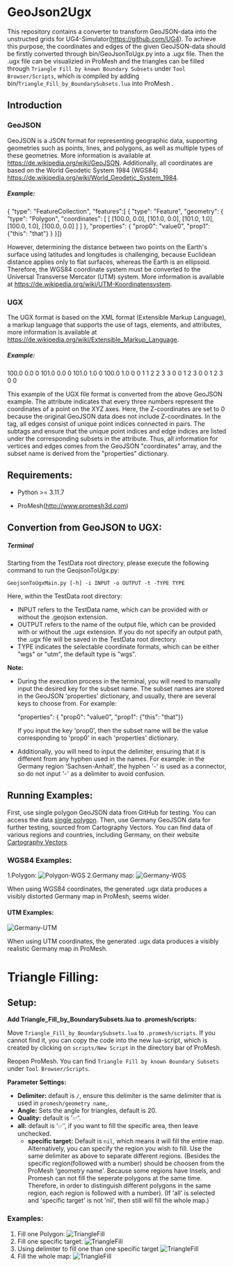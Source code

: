 # GeoJson2Ugx

This repository contains a converter to transform GeoJSON-data into the unstructed grids for UG4-Simulator(https://github.com/UG4). To achieve this purpose, the coordinates and edges of the given GeoJSON-data should be firstly converted through bin/GeoJsonToUgx.py into a .ugx file. Then the .ugx file can be visualizied in ProMesh and the triangles can be filled through `Triangle Fill by known Boundary Subsets` under `Tool Browser/Scripts`, which is compiled by adding bin/`Triangle_Fill_by_BoundarySubsets.lua` into ProMesh .

## Introduction

### GeoJSON

GeoJSON is a JSON format for representing geographic data, supporting geometries such as points, lines, and polygons, as well as multiple types of these geometries. More information is available at https://de.wikipedia.org/wiki/GeoJSON. Additionally, all coordinates are based on the World Geodetic System 1984 (WGS84) https://de.wikipedia.org/wiki/World_Geodetic_System_1984.

##### Example:

{ "type": "FeatureCollection",
  "features":[
    { "type": "Feature",
      "geometry": {
        "type": "Polygon",
        "coordinates": [
          [ [100.0, 0.0], [101.0, 0.0], [101.0, 1.0],
            [100.0, 1.0], [100.0, 0.0] ]
        ]
      },
      "properties": {
        "prop0": "value0",
        "prop1": {"this": "that"}
      }
    }]}

However, determining the distance between two points on the Earth's surface using latitudes and longitudes is challenging, because Euclidean distance applies only to flat surfaces, whereas the Earth is an ellipsoid. Therefore, the WGS84 coordinate system must be converted to the Universal Transverse Mercator (UTM) system. More information is available at https://de.wikipedia.org/wiki/UTM-Koordinatensystem.

### UGX

The UGX format is based on the XML format (Extensible Markup Language), a markup language that supports the use of tags, elements, and attributes, more information is available at https://de.wikipedia.org/wiki/Extensible_Markup_Language. 

##### Example:

<?xml version='1.0' encoding='utf-8'?>

<grid name="defGrid">
    <vertices coords="3">100.0 0.0 0 101.0 0.0 0 101.0 1.0 0 100.0 1.0 0 </vertices>    <edges>0 1 1 2 2 3 3 0 </edges>
      <subset_handler name="defSH">
        <subset name="value0" color="0.588235 0.588235 1 1" state="393216">
            <vertices>0 1 2 3 0 </vertices>
              <edges>0 1 2 3 </edges>
          </subset>
      </subset_handler>
      <selector name="defSel" />
      <projection_handler name="defPH" subset_handler="0">
      <default type="default">0 0</default>
      </projection_handler>
</grid>

This example of the UGX file format is converted from the above GeoJSON example. The attribute <vertices coords="3"> indicates that every three numbers represent the coordinates of a point on the XYZ axes. Here, the Z-coordinates are set to 0 because the original GeoJSON data does not include Z-coordinates. In the <edges> tag, all edges consist of unique point indices connected in pairs. The subtags <vertices> and <edges> ensure that the unique point indices and edge indices are listed under the corresponding subsets in the <subset name=" "> attribute. Thus, all information for vertices and edges comes from the GeoJSON "coordinates" array, and the subset name is derived from the "properties" dictionary.

## Requirements:

- Python >= 3.11.7

- ProMesh(http://www.promesh3d.com)

## Convertion from GeoJSON to UGX:

##### Terminal

Starting from the TestData root directory, please execute the following command to run the GeojsonToUgx.py:

```
GeojsonToUgxMain.py [-h] -i INPUT -o OUTPUT -t -TYPE TYPE
```

Here, within the TestData root directory:

- INPUT refers to the TestData name, which can be provided with or without the .geojson extension.
- OUTPUT refers to the name of the output file, which can be provided with or without the .ugx extension. If you do not specify an output path, the .ugx file will be saved in the TestData root directory.
- TYPE indicates the selectable coordinate formats, which can be either "wgs" or "utm", the default type is "wgs".

**Note:**

- During the execution process in the terminal, you will need to manually input the desired key for the subset name. The subset names are stored in the GeoJSON 'properties' dictionary, and usually, there are several keys to choose from.             For example:
  
  "properties": { "prop0": "value0", "prop1": {"this": "that"}}
  
  If you input the key 'prop0', then the subset name will be the value corresponding   to 'prop0' in each 'properties' dictionary.

- Additionally, you will need to input the delimiter, ensuring that it is different from any hyphen used in the names. 
  For example:
  in the Germany region 'Sachsen-Anhalt', the hyphen '-' is used as a connector, so do not input '-' as a delimiter to avoid confusion.

## Running Examples:

First, use single polygon GeoJSON data from GitHub for testing. You can access the data [single polygon](https://github.com/mapbox/tokml/blob/master/test/data/polygon.geojson). Then, use Germany GeoJSON data for further testing, sourced from Cartography Vectors. You can find data of various regions and countries, including Germany, on their website [Cartography Vectors](https://cartographyvectors.com/map/276-germany). 

### WGS84 Examples:

1.Polygon:
![Polygon-WGS](./images/polygon.png "Polygon-WGS")
2.Germany map:
![Germany-WGS](./images/germany-wgs.png "Germany-WGS")

When using WGS84 coordinates, the generated .ugx data produces a visibly distorted Germany map in ProMesh, seems wider.

#### UTM Examples:

![Germany-UTM](./images/germany-utm.png "Germany-UTM")

When using UTM coordinates, the generated .ugx data produces a visibly realistic Germany map in ProMesh.

# Triangle Filling:

## Setup:

**Add Triangle_Fill_by_BoundarySubsets.lua to .promesh/scripts:**

Move `Triangle_Fill_by_BoundarySubsets.lua` to `.promesh/scripts`. If you cannot find it, you can copy the code into the new lua-script, which is created by clicking on `scripts/New Script` in the directory bar of ProMesh.

Reopen ProMesh. You can find `Triangle Fill by known Boundary Subsets` under `Tool Browser/Scripts`.

**Parameter Settings:**

- **Delimiter:** default is `/`, ensure this delimiter is the same delimiter that is used in `promesh/geometry name`,.
- **Angle:** Sets the angle for triangles, default is 20.
- **Quality:** default is '✅'.
- **all:** default is '✅', if you want to fill the specific area, then leave unchecked.
  - **specific target:** Default is `nil`, which means it will fill the entire map. Alternatively, you can specify the region you wish to fill. Use the same delimiter as above to separate different regions.
    (Besides the specific region(followed with a number) should be choosen from the ProMesh 'geometry name'. Because some regions have Insels, and Promesh can not fill the seperate polygons at the same time. Therefore, in order to distinguish different polygons in the same region, each region is followed with a number).
     (If 'all' is selected and 'specific target' is not 'nil', then still will fill the whole map.)

### Examples:

1. Fill one Polygon:
   ![TriangleFill](./images/fill-one-polygon.png "Triangle-Fill")
2. Fill one specific target: 
   ![TriangleFill](./images/Bayern1.png "Triangle-Fill")
3. Using delimiter to fill one than one specific target
   ![TriangleFill](./images/hessen1-bayern1.png "Triangle-Fill")
4. Fill the whole map:
   ![TriangleFill](./triangle-fill.png "Triangle-Fill")
